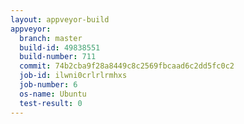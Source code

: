 ```yaml
---
layout: appveyor-build
appveyor:
  branch: master
  build-id: 49838551
  build-number: 711
  commit: 74b2cba9f28a8449c8c2569fbcaad6c2dd5fc0c2
  job-id: ilwni0crlrlrmhxs
  job-number: 6
  os-name: Ubuntu
  test-result: 0
---
```

